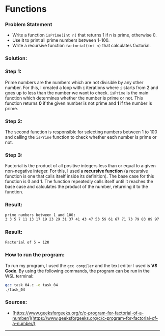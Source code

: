 # Functions

### Problem Statement

* Write a function `isPrime(int n)` that returns 1 if n is prime, otherwise 0.
* Use it to print all prime numbers between 1–100.
* Write a recursive function `factorial(int n)` that calculates factorial.

### Solution:

### Step 1:

Prime numbers are the numbers which are not divisible by any other number. For this, I created a loop with `i` iterations where `i` starts from 2 and goes up to less than the number we want to check.
`isPrime` is the main function which determines whether the number is prime or not. This function returns **0** if the given number is not prime and **1** if the number is prime.

### Step 2:

The second function is responsible for selecting numbers between 1 to 100 and calling the `isPrime` function to check whether each number is prime or not.

### Step 3:

Factorial is the product of all positive integers less than or equal to a given non-negative integer. For this, I used a **recursive function** (a recursive function is one that calls itself inside its definition).
The base case for this function is 0 and 1. The function repeatedly calls itself until it reaches the base case and calculates the product of the number, returning it to the function.

### Result:

```bash
prime numbers between 1 and 100:
2 3 5 7 11 13 17 19 23 29 31 37 41 43 47 53 59 61 67 71 73 79 83 89 97
```

### Result:

```bash
Factorial of 5 = 120
```

### How to run the program:

To run my program, I used the `gcc compiler` and the text editor I used is **VS Code**. By using the following commands, the program can be run in the WSL terminal:

```bash
gcc task_04.c -o task_04
./task_04
```

### Sources:

* [https://www.geeksforgeeks.org/c/c-program-for-factorial-of-a-number/](https://www.geeksforgeeks.org/c/c-program-for-factorial-of-a-number/)

---

